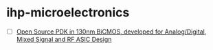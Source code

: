 # ihp-microelectronics

- [ ] [Open Source PDK in 130nm BiCMOS, developed for Analog/Digital, Mixed Signal and RF ASIC Design](https://www.ihp-microelectronics.com/services/research-and-prototyping-service/fast-design-enablement/open-source-pdk)
